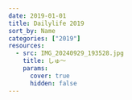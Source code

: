 ```yaml
---
date: 2019-01-01
title: Dailylife 2019
sort_by: Name
categories: ["2019"]
resources:
  - src: IMG_20240929_193528.jpg
    title: しゅ～
    params:
      cover: true
      hidden: false
---
```

